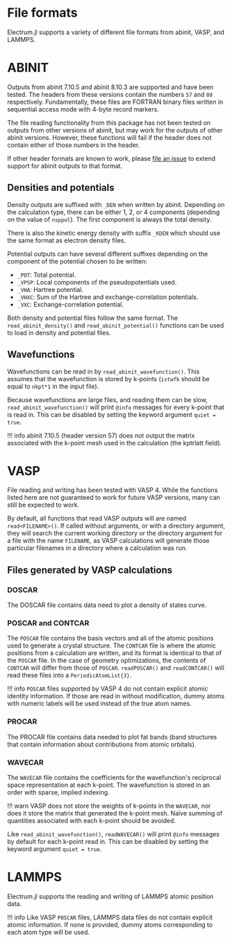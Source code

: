 # File formats

Electrum.jl supports a variety of different file formats from abinit, VASP, and LAMMPS.

# ABINIT

Outputs from abinit 7.10.5 and abinit 8.10.3 are supported and have been tested. The headers from
these versions contain the numbers `57` and `80` respectively. Fundamentally, these files are
FORTRAN binary files written in sequential access mode with 4-byte record markers.

The file reading functionality from this package has not been tested on outputs from other versions
of abinit, but may work for the outputs of other abinit versions. However, these functions will fail
if the header does not contain either of those numbers in the header.

If other header formats are known to work, please
[file an issue](https://github.com/brainandforce/Electrum.jl/issues/new) to extend support for
abinit outputs to that format.

## Densities and potentials

Density outputs are suffixed with `_DEN` when written by abinit. Depending on the calculation type,
there can be either 1, 2, or 4 components (depending on the value of `nsppol`). The first component
is always the total density.

There is also the kinetic energy density with suffix `_KDEN` which should use the same format as
electron density files.

Potential outputs can have several different suffixes depending on the component of the potential
chosen to be written:
  * `_POT`: Total potential.
  * `_VPSP`: Local components of the pseudopotentials used.
  * `_VHA`: Hartree potential.
  * `_VHXC`: Sum of the Hartree and exchange-correlation potentials.
  * `_VXC`: Exchange-correlation potential. 

Both density and potential files follow the same format. The `read_abinit_density()` and 
`read_abinit_potential()` functions can be used to load in density and potential files.

## Wavefunctions

Wavefunctions can be read in by `read_abinit_wavefunction()`. This assumes that the wavefunction is
stored by k-points (`istwfk` should be equal to `nkpt*1` in the input file).

Because wavefunctions are large files, and reading them can be slow, `read_abinit_wavefunction()`
will print `@info` messages for every k-point that is read in. This can be disabled by setting the
keyword argument `quiet = true`.

!!! info abinit 7.10.5 (header version 57) does not output the matrix associated with the k-point
mesh used in the calculation (the kptrlatt field).

# VASP

File reading and writing has been tested with VASP 4. While the functions listed here are not
guaranteed to work for future VASP versions, many can still be expected to work.

By default, all functions that read VASP outputs will are named `read<FILENAME>()`. If called
without arguments, or with a directory argument, they will search the current working directory or
the directory argument for a file with the name `FILENAME`, as VASP calculations will generate
those particular filenames in a directory where a calculation was run.

## Files generated by VASP calculations

### DOSCAR

The DOSCAR file contains data need to plot a density of states curve.

### POSCAR and CONTCAR

The `POSCAR` file contains the basis vectors and all of the atomic positions used to generate a
crystal structure.  The `CONTCAR` file is where the atomic positions from a calculation are written,
and its format is identical to that of the `POSCAR` file. In the case of geometry optimizations, the
contents of `CONTCAR` will differ from those of `POSCAR`. `readPOSCAR()` and `readCONTCAR()` will
read these files into a `PeriodicAtomList{3}`.

!!! info `POSCAR` files supported by VASP 4 do not contain explicit atomic identity information. If
those are read in without modification, dummy atoms with numeric labels will be used instead of the
true atom names.

### PROCAR

The PROCAR file contains data needed to plot fat bands (band structures that contain information
about contributions from atomic orbitals).

### WAVECAR

The `WAVECAR` file contains the coefficients for the wavefunction's reciprocal space representation
at each k-point. The wavefunction is stored in an order with sparse, implied indexing. 

!!! warn VASP does not store the weights of k-points in the `WAVECAR`, nor does it store the matrix
that generated the k-point mesh. Naïve summing of quantities associated with each k-point should be
avoided.

Like `read_abinit_wavefunction()`, `readWAVECAR()` will print `@info` messages by default for each
k-point read in. This can be disabled by setting the keyword argument `quiet = true`.

# LAMMPS

Electrum.jl supports the reading and writing of LAMMPS atomic position data.

!!! info Like VASP `POSCAR` files, LAMMPS data files do not contain explicit atomic information. If
none is provided, dummy atoms corresponding to each atom type will be used.
